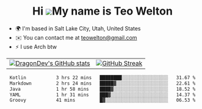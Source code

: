 <div align="center">
  
# Hi ![](https://user-images.githubusercontent.com/18350557/176309783-0785949b-9127-417c-8b55-ab5a4333674e.gif)My name is Teo Welton
</div>

*   🌍  I'm based in Salt Lake City, Utah, United States
*   ✉️  You can contact me at [teowelton@gmail.com](mailto:teowelton@gmail.com)
*   ⚡  I use Arch btw

<div align="center">

|||
|:-------------------------:|:-------------------------:|
| [![DragonDev's GitHub stats](https://github-readme-stats.vercel.app/api?username=DragonDev07&bg_color=1e1e2e&text_color=cdd6f4&icon_color=cba6f7&title_color=94e2d5)](https://github.com/DragonDev07) | [![GitHub Streak](https://streak-stats.demolab.com?user=DragonDev07&theme=catppuccin-mocha)](https://git.io/streak-stats) |

<!--START_SECTION:waka-->

```txt
Kotlin           3 hrs 22 mins   ████████░░░░░░░░░░░░░░░░░   31.67 %
Markdown         2 hrs 24 mins   █████▓░░░░░░░░░░░░░░░░░░░   22.61 %
Java             1 hr 58 mins    ████▓░░░░░░░░░░░░░░░░░░░░   18.52 %
YAML             1 hr 31 mins    ███▓░░░░░░░░░░░░░░░░░░░░░   14.37 %
Groovy           41 mins         █▓░░░░░░░░░░░░░░░░░░░░░░░   06.53 %
```

<!--END_SECTION:waka-->

</div>
